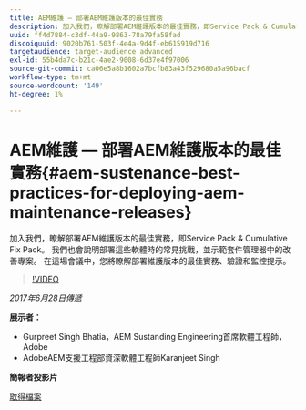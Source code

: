 ```yaml
---
title: AEM維護 — 部署AEM維護版本的最佳實務
description: 加入我們，瞭解部署AEM維護版本的最佳實務，即Service Pack & Cumulative Fix Pack。 我們也會說明部署這些軟體時的常見挑戰，並示範套件管理器中的改善專案。 在這場會議中，您將瞭解部署維護版本的最佳實務、驗證和監控提示。
uuid: ff4d7884-c3df-44a9-9863-78a79fa58fad
discoiquuid: 9020b761-503f-4e4a-9d4f-eb615919d716
targetaudience: target-audience advanced
exl-id: 55b4da7c-b21c-4ae2-9008-6d37e4f97006
source-git-commit: ca06e5a8b1602a7bcfb83a43f529680a5a96bacf
workflow-type: tm+mt
source-wordcount: '149'
ht-degree: 1%

---
```


# AEM維護 — 部署AEM維護版本的最佳實務{#aem-sustenance-best-practices-for-deploying-aem-maintenance-releases}

加入我們，瞭解部署AEM維護版本的最佳實務，即Service Pack &amp; Cumulative Fix Pack。 我們也會說明部署這些軟體時的常見挑戰，並示範套件管理器中的改善專案。 在這場會議中，您將瞭解部署維護版本的最佳實務、驗證和監控提示。

>[!VIDEO](https://video.tv.adobe.com/v/18982/?quality=9)

*2017年6月28日傳遞*

**展示者：**

* Gurpreet Singh Bhatia，AEM Sustanding Engineering首席軟體工程師，Adobe
* AdobeAEM支援工程部資深軟體工程師Karanjeet Singh

**簡報者投影片**

[取得檔案](assets/aem-sustenance-best-practices-gems.pdf)
<!--
[Get back to the Overview](https://helpx.adobe.com/experience-manager/kt/eseminars/gems/aem-index.html)
-->
